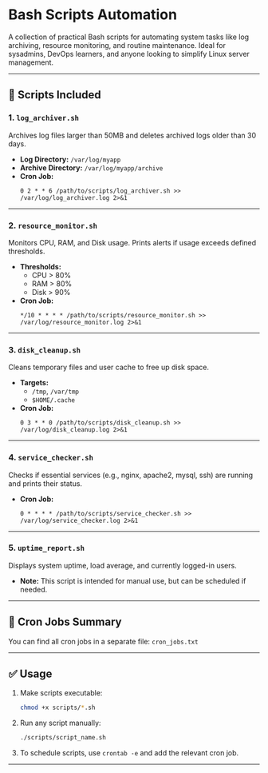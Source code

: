 # Bash Scripts Automation

A collection of practical Bash scripts for automating system tasks like log archiving, resource monitoring, and routine maintenance. Ideal for sysadmins, DevOps learners, and anyone looking to simplify Linux server management.

---

## 📁 Scripts Included

### 1. `log_archiver.sh`
Archives log files larger than 50MB and deletes archived logs older than 30 days.

- **Log Directory:** `/var/log/myapp`
- **Archive Directory:** `/var/log/myapp/archive`
- **Cron Job:**
  ```cron
  0 2 * * 6 /path/to/scripts/log_archiver.sh >> /var/log/log_archiver.log 2>&1
  ```

---

### 2. `resource_monitor.sh`
Monitors CPU, RAM, and Disk usage. Prints alerts if usage exceeds defined thresholds.

- **Thresholds:**
  - CPU > 80%
  - RAM > 80%
  - Disk > 90%
- **Cron Job:**
  ```cron
  */10 * * * * /path/to/scripts/resource_monitor.sh >> /var/log/resource_monitor.log 2>&1
  ```

---

### 3. `disk_cleanup.sh`
Cleans temporary files and user cache to free up disk space.

- **Targets:**
  - `/tmp`, `/var/tmp`
  - `$HOME/.cache`
- **Cron Job:**
  ```cron
  0 3 * * 0 /path/to/scripts/disk_cleanup.sh >> /var/log/disk_cleanup.log 2>&1
  ```

---

### 4. `service_checker.sh`
Checks if essential services (e.g., nginx, apache2, mysql, ssh) are running and prints their status.

- **Cron Job:**
  ```cron
  0 * * * * /path/to/scripts/service_checker.sh >> /var/log/service_checker.log 2>&1
  ```

---

### 5. `uptime_report.sh`
Displays system uptime, load average, and currently logged-in users.

- **Note:** This script is intended for manual use, but can be scheduled if needed.

---

## 📂 Cron Jobs Summary

You can find all cron jobs in a separate file: `cron_jobs.txt`

---

## ✅ Usage

1. Make scripts executable:
   ```bash
   chmod +x scripts/*.sh
   ```

2. Run any script manually:
   ```bash
   ./scripts/script_name.sh
   ```

3. To schedule scripts, use `crontab -e` and add the relevant cron job.

---

